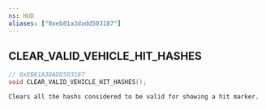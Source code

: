 ```yaml
---
ns: HUD
aliases: ["0xeb81a3dadd503187"]
---
```

## CLEAR_VALID_VEHICLE_HIT_HASHES

```c
// 0xEB81A3DADD503187
void CLEAR_VALID_VEHICLE_HIT_HASHES();
```

```
Clears all the hashs considered to be valid for showing a hit marker.
```
